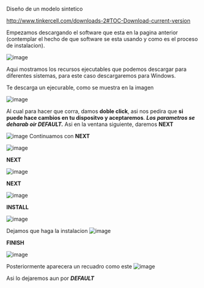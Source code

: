 Diseño de un modelo sintetico

http://www.tinkercell.com/downloads-2#TOC-Download-current-version

Empezamos descargando el software que esta en la pagina anterior (contemplar el hecho de que software se esta usando y como es el proceso de instalacion).

![image](https://user-images.githubusercontent.com/88853577/220181123-45110675-b5cf-4028-93f6-a714534c5ea5.png)

Aqui mostramos los recursos ejecutables que podemos descargar para diferentes sistemas, para este caso descargaremos para Windows.

Te descarga un ejecurable, como se muestra en la imagen

![image](https://user-images.githubusercontent.com/88853577/220181406-03ddf5ca-4e9f-40a8-ba55-8a70661f7d71.png)

Al cual para hacer que corra, damos **doble click**, asi nos pedira que **si puede hace cambios en tu dispositvo y aceptaremos**. ***Los parametros se deharab oir DEFAULT.*** Asi en la ventana siguiente, daremos **NEXT**

![image](https://user-images.githubusercontent.com/88853577/220181689-53a23ef8-46bf-40f5-9865-a5b11264fa51.png)
Continuamos con **NEXT**

![image](https://user-images.githubusercontent.com/88853577/220181880-e724eaa9-ede4-4631-aee1-28e72f8e56a9.png)

**NEXT**

![image](https://user-images.githubusercontent.com/88853577/220181915-c9f937f1-bfb7-4883-9fa3-7eb262f3c6b8.png)

**NEXT**

![image](https://user-images.githubusercontent.com/88853577/220181986-6c9c968b-77ee-4097-b8eb-7c39f38afb2d.png)

**INSTALL**

![image](https://user-images.githubusercontent.com/88853577/220182040-e8bc00ca-2813-4232-9e4e-65e67f3cc9c4.png)

Dejamos que haga la instalacion
![image](https://user-images.githubusercontent.com/88853577/220182181-935c1e7a-7d7a-4f09-a797-fb90dbf24316.png)

**FINISH**

![image](https://user-images.githubusercontent.com/88853577/220182363-c0f89000-1e52-43af-99db-4e525eec9cb3.png)

Posteriormente aparecera un recuadro como este 
![image](https://user-images.githubusercontent.com/88853577/220182478-2de62953-a635-4e18-b052-7e0357792ed3.png)

Asi lo dejaremos aun por ***DEFAULT***



 
